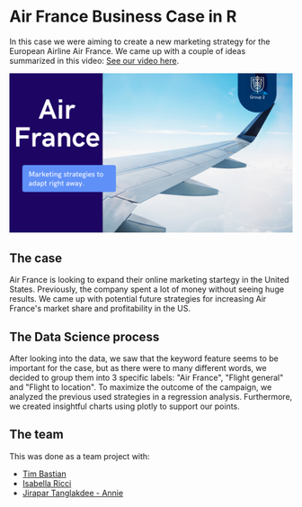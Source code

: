 # Air France Business Case in R
In this case we were aiming to create a new marketing strategy for the European Airline Air France. We came up with a couple of ideas summarized in this video: [See our video here](https://www.youtube.com/watch?v=YBX94WffV2E).

<img src="img/AirFrance.png?raw=true"/>

## The case
Air France is looking to expand their online marketing startegy in the United States. Previously, the company spent a lot of money without seeing huge results. We came up with potential future strategies for increasing Air France's market share and profitability in the US.

## The Data Science process
After looking into the data, we saw that the keyword feature seems to be important for the case, but as there were to many different words, we decided to group them into 3 specific labels: "Air France", "Flight general" and "Flight to location". To maximize the outcome of the campaign, we analyzed the previous used strategies in a regression analysis. Furthermore, we created insightful charts using plotly to support our points.

## The team
This was done as a team project with:
- [Tim Bastian](https://github.com/TimBstn)
- [Isabella Ricci](https://github.com/IsaRicci)
- [Jirapar Tanglakdee - Annie](https://github.com/Jirapar)
